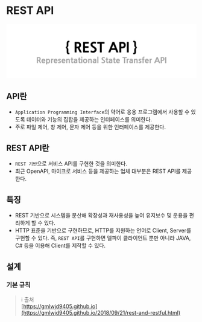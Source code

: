 # REST API

![rest](../../../imgs/restapi.png)

## API란
- `Application Programming Interface`의 약어로 응용 프로그램에서 사용할 수 있도록 데이터와 기능의 집합을 제공하는 인터페이스를 의미한다. 
- 주로 파일 제어, 창 제어, 문자 제어 등을 위한 인터페이스를 제공한다. 

## REST API란
- `REST 기반`으로 서비스 API를 구현한 것을 의미한다.
- 최근 OpenAPI, 마이크로 서비스 등을 제공하는 업체 대부분은 REST API를 제공한다. 

## 특징
- REST 기반으로 시스템을 분산해 확장성과 재사용성을 높여 유지보수 및 운용을 편리하게 할 수 있다.
- HTTP 표준을 기반으로 구현하므로, HTTP를 지원하는 언어로 Client, Server를 구현할 수 있다. 즉, `REST API`를 구현하면 델파이 클라이언트 뿐만 아니라 JAVA, C# 등을 이용해 Client를 제작할 수 있다. 

## 설계 
### 기본 규칙






> ℹ️ 출처  
> [https://gmlwjd9405.github.io](https://gmlwjd9405.github.io/2018/09/21/rest-and-restful.html)
